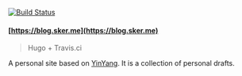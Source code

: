 [![Build Status](https://travis-ci.org/youngshook/youngshook.github.io.svg?branch=source)](https://travis-ci.org/youngshook/youngshook.github.io)

#### [https://blog.sker.me](https://blog.sker.me)

> Hugo + Travis.ci

A personal site based on [YinYang](https://github.com/joway/hugo-theme-yinyang/). It is a collection of personal drafts.